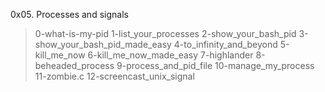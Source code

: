 0x05. Processes and signals 
>0-what-is-my-pid
>1-list_your_processes
>2-show_your_bash_pid
>3-show_your_bash_pid_made_easy
>4-to_infinity_and_beyond
>5-kill_me_now
>6-kill_me_now_made_easy
>7-highlander
>8-beheaded_process
>9-process_and_pid_file
>10-manage_my_process
>11-zombie.c
>12-screencast_unix_signal
 